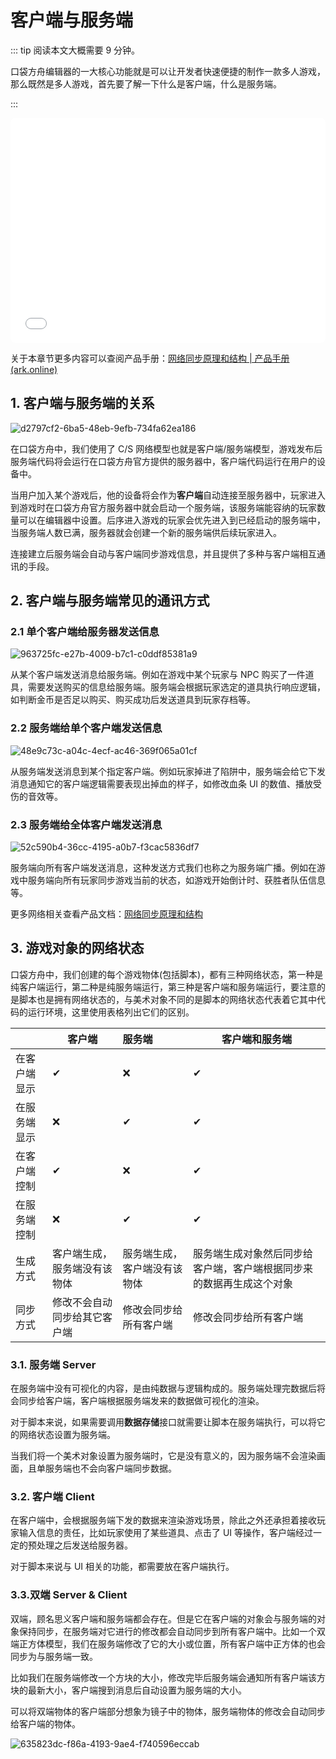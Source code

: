 # 客户端与服务端

::: tip 阅读本文大概需要 9 分钟。

口袋方舟编辑器的一大核心功能就是可以让开发者快速便捷的制作一款多人游戏，那么既然是多人游戏，首先要了解一下什么是客户端，什么是服务端。

:::

<iframe sandbox="allow-scripts allow-downloads allow-same-origin allow-popups allow-presentation allow-forms" frameborder="0" draggable="false" allowfullscreen="" allow="encrypted-media;" referrerpolicy="" aha-samesite="" class="iframe-loaded" src="//player.bilibili.com/player.html?aid=322817180&bvid=BV1qw411q7ba&cid=1317943485&p=20&autoplay=0" style="border-radius: 7px; width: 100%; height: 360px;"></iframe>

关于本章节更多内容可以查阅产品手册：[网络同步原理和结构 | 产品手册 (ark.online)](https://docs.ark.online/Scripting/NetworkSynchronizationStructureandMechanics.html)

## 1. 客户端与服务端的关系

![d2797cf2-6ba5-48eb-9efb-734fa62ea186](https://arkimg.ark.online/d2797cf2-6ba5-48eb-9efb-734fa62ea186.webp)

在口袋方舟中，我们使用了 C/S 网络模型也就是客户端/服务端模型，游戏发布后服务端代码将会运行在口袋方舟官方提供的服务器中，客户端代码运行在用户的设备中。

当用户加入某个游戏后，他的设备将会作为**客户端**自动连接至服务器中，玩家进入到游戏时在口袋方舟官方服务器中就会启动一个服务端，该服务端能容纳的玩家数量可以在编辑器中设置。后序进入游戏的玩家会优先进入到已经启动的服务端中，当服务端人数已满，服务器就会创建一个新的服务端供后续玩家进入。

连接建立后服务端会自动与客户端同步游戏信息，并且提供了多种与客户端相互通讯的手段。

## 2. 客户端与服务端常见的通讯方式

### 2.1 单个客户端给服务器发送信息

![963725fc-e27b-4009-b7c1-c0ddf85381a9](https://arkimg.ark.online/963725fc-e27b-4009-b7c1-c0ddf85381a9.webp)

从某个客户端发送消息给服务端。例如在游戏中某个玩家与 NPC 购买了一件道具，需要发送购买的信息给服务端。服务端会根据玩家选定的道具执行响应逻辑，如判断金币是否足以购买、购买成功后发送道具到玩家存档等。 

### 2.2 服务端给单个客户端发送信息

![48e9c73c-a04c-4ecf-ac46-369f065a01cf](https://arkimg.ark.online/48e9c73c-a04c-4ecf-ac46-369f065a01cf.webp)

从服务端发送消息到某个指定客户端。例如玩家掉进了陷阱中，服务端会给它下发消息通知它的客户端逻辑需要表现出掉血的样子，如修改血条 UI 的数值、播放受伤的音效等。

### 2.3 服务端给全体客户端发送消息

![52c590b4-36cc-4195-a0b7-f3cac5836df7](https://arkimg.ark.online/52c590b4-36cc-4195-a0b7-f3cac5836df7.webp)

服务端向所有客户端发送消息，这种发送方式我们也称之为服务端广播。例如在游戏中服务端向所有玩家同步游戏当前的状态，如游戏开始倒计时、获胜者队伍信息等。

更多网络相关查看产品文档：[网络同步原理和结构](https://docs.ark.online/Scripting/NetworkSynchronizationStructureandMechanics.html)

## 3. 游戏对象的网络状态

口袋方舟中，我们创建的每个游戏物体(包括脚本)，都有三种网络状态，第一种是纯客户端运行，第二种是纯服务端运行，第三种是客户端和服务端运行，要注意的是脚本也是拥有网络状态的，与美术对象不同的是脚本的网络状态代表着它其中代码的运行环境，这里使用表格列出它们的区别。

|              | 客户端 <Badge type="tip" text="Client" /> | 服务端 <Badge type="warning" text="Server" /> | 客户端和服务端 <Badge type="danger" text="Client&Server" />  |
| ------------ | ----------------------------------------- | :-------------------------------------------- | ------------------------------------------------------------ |
| 在客户端显示 | ✔                                         | ❌                                             | ✔                                                            |
| 在服务端显示 | ❌                                         | ✔                                             | ✔                                                            |
| 在客户端控制 | ✔                                         | ❌                                             | ✔                                                            |
| 在服务端控制 | ❌                                         | ✔                                             | ✔                                                            |
| 生成方式     | 客户端生成，服务端没有该物体              | 服务端生成，客户端没有该物体                  | 服务端生成对象然后同步给客户端，客户端根据同步来的数据再生成这个对象 |
| 同步方式     | 修改不会自动同步给其它客户端              | 修改会同步给所有客户端                        | 修改会同步给所有客户端                                       |

### 3.1. 服务端 Server

在服务端中没有可视化的内容，是由纯数据与逻辑构成的。服务端处理完数据后将会同步给客户端，客户端根据服务端发来的数据做可视化的渲染。

对于脚本来说，如果需要调用**数据存储**接口就需要让脚本在服务端执行，可以将它的网络状态设置为服务端。

当我们将一个美术对象设置为服务端时，它是没有意义的，因为服务端不会渲染画面，且单服务端也不会向客户端同步数据。

### 3.2. 客户端 Client

在客户端中，会根据服务端下发的数据来渲染游戏场景，除此之外还承担着接收玩家输入信息的责任，比如玩家使用了某些道具、点击了 UI 等操作，客户端经过一定的预处理之后发送给服务器。

对于脚本来说与 UI 相关的功能，都需要放在客户端执行。

### 3.3.双端 Server & Client

双端，顾名思义客户端和服务端都会存在。但是它在客户端的对象会与服务端的对象保持同步，在服务端对它进行的修改都会自动同步到所有客户端中。比如一个双端正方体模型，我们在服务端修改了它的大小或位置，所有客户端中正方体的也会同步为与服务端一致。

比如我们在服务端修改一个方块的大小，修改完毕后服务端会通知所有客户端该方块的最新大小，客户端搜到消息后自动设置为服务端的大小。

可以将双端物体的客户端部分想象为镜子中的物体，服务端物体的修改会自动同步给客户端的物体。

![635823dc-f86a-4193-9ae4-f740596eccab](https://arkimg.ark.online/635823dc-f86a-4193-9ae4-f740596eccab.webp)
